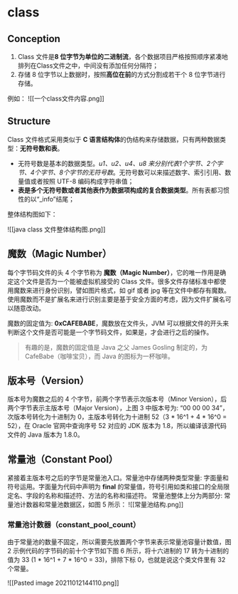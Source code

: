 # class
## Conception
1. Class 文件是**8 位字节为单位的二进制流**，各个数据项目严格按照顺序紧凑地排列在Class文件之中，中间没有添加任何分隔符；
3. 存储 8 位字节以上数据时，按照**高位在前**的方式分割成若干个 8 位字节进行存储。

例如：
![[一个class文件内容.png]]

## Structure
Class 文件格式采用类似于 **C 语言结构体**的伪结构来存储数据，只有两种数据类型：**无符号数和表**。
-   无符号数是基本的数据类型。*u1、u2、u4、u8 来分别代表1个字节、2个字节、4个字节、8个字节的无符号数*。无符号数可以来描述数字、索引引用、数量值或者按照 UTF-8 编码构成字符串值；
-   **表是多个无符号数或者其他表作为数据项构成的复合数据类型**。所有表都习惯性的以“\_info”结尾；

整体结构图如下：

![[java class 文件整体结构图.png]]

## 魔数（Magic Number）
每个字节码文件的头 4 个字节称为 **魔数（Magic Number）**，它的唯一作用是确定这个文件是否为一个能被虚拟机接受的 Class 文件。很多文件存储标准中都使用魔数来进行身份识别，譬如图片格式，如 gif 或者 jpg 等在文件中都存有魔数。使用魔数而不是扩展名来进行识别主要是基于安全方面的考虑，因为文件扩展名可以随意改动。

魔数的固定值为: **0xCAFEBABE**，魔数放在文件头，JVM 可以根据文件的开头来判断这个文件是否可能是一个字节码文件，如果是，才会进行之后的操作。

> 有趣的是，魔数的固定值是 Java 之父 James Gosling 制定的，为 CafeBabe（咖啡宝贝），而 Java 的图标为一杯咖啡。

## 版本号（Version）
版本号为魔数之后的 4 个字节，前两个字节表示次版本号（Minor Version），后两个字节表示主版本号（Major Version），上图 3 中版本号为: “00 00 00 34”，次版本号转化为十进制为 0，主版本号转化为十进制 52（3 * 16^1 + 4 * 16^0 = 52），在 Oracle 官网中查询序号 52 对应的 JDK 版本为 1.8，所以编译该源代码文件的 Java 版本为 1.8.0。

## 常量池（Constant Pool）
紧接着主版本号之后的字节是常量池入口。常量池中存储两种类型常量: 字面量和符号运用。字面量为代码中声明为 **final** 的常量值，符号引用如类和接口的全局限定名、字段的名称和描述符、方法的名称和描述符。
常量池整体上分为两部分: 常量池计数器和常量池数据区，如图 5 所示：
![[常量池结构.png]]


### 常量池计数器（constant_pool_count）
由于常量池的数量不固定，所以需要先放置两个字节来表示常量池容量计数值，图 2 示例代码的字节码的前十个字节如下图 6 所示，将十六进制的 17 转为十进制的值为 33 (1 * 16^1 + 7 * 16^0 = 33)，排除下标 0，也就是说这个类文件里有 32 个常量。

![[Pasted image 20211012144110.png]]




